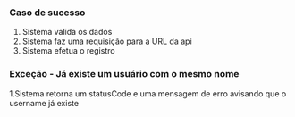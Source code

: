 ### Caso de sucesso

1. Sistema valida os dados
2. Sistema faz uma requisição para a URL da api
3. Sistema efetua o registro

### Exceção - Já existe um usuário com o mesmo nome

1.Sistema retorna um statusCode e uma mensagem de erro avisando que o username já existe
